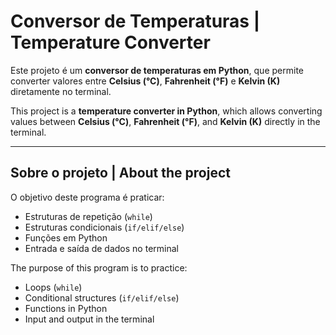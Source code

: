 # Conversor de Temperaturas | Temperature Converter

Este projeto é um **conversor de temperaturas em Python**, que permite converter valores entre **Celsius (°C)**, **Fahrenheit (°F)** e **Kelvin (K)** diretamente no terminal.

This project is a **temperature converter in Python**, which allows converting values between **Celsius (°C)**, **Fahrenheit (°F)**, and **Kelvin (K)** directly in the terminal.

---

## Sobre o projeto | About the project

O objetivo deste programa é praticar:
- Estruturas de repetição (`while`)
- Estruturas condicionais (`if/elif/else`)
- Funções em Python
- Entrada e saída de dados no terminal

The purpose of this program is to practice:
- Loops (`while`)
- Conditional structures (`if/elif/else`)
- Functions in Python
- Input and output in the terminal

